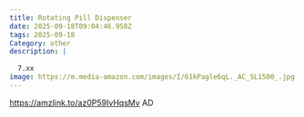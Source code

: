 ```yaml
---
title: Rotating Pill Dispenser
date: 2025-09-18T09:04:46.958Z
tags: 2025-09-18
Category: other
description: |
  
  7.xx
image: https://m.media-amazon.com/images/I/61kPagle6qL._AC_SL1500_.jpg
---
```

https://amzlink.to/az0P59IvHqsMv
AD